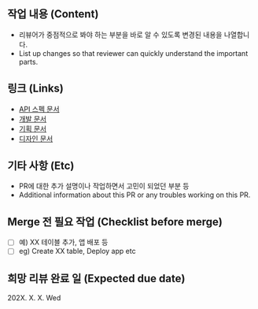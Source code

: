 ## 작업 내용 (Content)

- 리뷰어가 중점적으로 봐야 하는 부분을 바로 알 수 있도록 변경된 내용을 나열합니다.
- List up changes so that reviewer can quickly understand the important parts.

## 링크 (Links)

- [API 스펙 문서](http://wikiaddress.com/)
- [개발 문서](http://wikiaddress.com/)
- [기획 문서](http://wikiaddress.com/)
- [디자인 문서](http://wikiaddress.com/)

## 기타 사항 (Etc)

- PR에 대한 추가 설명이나 작업하면서 고민이 되었던 부분 등
- Additional information about this PR or any troubles working on this PR.

## Merge 전 필요 작업 (Checklist before merge)

- [ ] 예) XX 테이블 추가, 앱 배포 등
- [ ] eg) Create XX table, Deploy app etc

## 희망 리뷰 완료 일 (Expected due date)

202X. X. X. Wed
